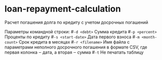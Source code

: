# loan-repayment-calculation
Расчет погашения долга по кредиту с учетом досрочных погашений

Параметры командной строки:
#`-d <debt>` Сумма кредита
#`-p <percent>` Проценты по кредиту
#`-s <start-date>` Дата первого взноса
#`-m <month-count>` Срок кредита в месяцах
#`-r <filename>` Имя файла с параметрами неполного досрочного погашения в формате CSV, где первая колонка ‒ дата, а вторая ‒ сумма
#`-t` Не печатать таблицу
